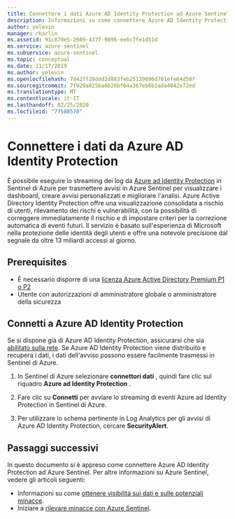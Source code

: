 ```yaml
---
title: Connettere i dati Azure AD Identity Protection ad Azure Sentinel
description: Informazioni su come connettere Azure AD Identity Protection dati ad Azure Sentinel.
author: yelevin
manager: rkarlin
ms.assetid: 91c870e5-2669-437f-9896-ee6c7fe1d51d
ms.service: azure-sentinel
ms.subservice: azure-sentinel
ms.topic: conceptual
ms.date: 11/17/2019
ms.author: yelevin
ms.openlocfilehash: 7d42ff28ddd2d883feb25139096d781efe64d50f
ms.sourcegitcommit: 7f929a025ba0b26bf64a367eb6b1ada4042e72ed
ms.translationtype: MT
ms.contentlocale: it-IT
ms.lasthandoff: 02/25/2020
ms.locfileid: "77588570"
---
```

# <a name="connect-data-from-azure-ad-identity-protection"></a>Connettere i dati da Azure AD Identity Protection



È possibile eseguire lo streaming dei log da [Azure ad Identity Protection](https://docs.microsoft.com/azure/information-protection/reports-aip) in Sentinel di Azure per trasmettere avvisi in Azure Sentinel per visualizzare i dashboard, creare avvisi personalizzati e migliorare l'analisi. Azure Active Directory Identity Protection offre una visualizzazione consolidata a rischio di utenti, rilevamento dei rischi e vulnerabilità, con la possibilità di correggere immediatamente il rischio e di impostare criteri per la correzione automatica di eventi futuri. Il servizio è basato sull'esperienza di Microsoft nella protezione delle identità degli utenti e offre una notevole precisione dal segnale da oltre 13 miliardi accessi al giorno. 


## <a name="prerequisites"></a>Prerequisites

- È necessario disporre di una [licenza Azure Active Directory Premium P1 o P2](https://azure.microsoft.com/pricing/details/active-directory/)
- Utente con autorizzazioni di amministratore globale o amministratore della sicurezza


## <a name="connect-to-azure-ad-identity-protection"></a>Connetti a Azure AD Identity Protection

Se si dispone già di Azure AD Identity Protection, assicurarsi che sia [abilitato sulla rete](../active-directory/identity-protection/overview-identity-protection.md).
Se Azure AD Identity Protection viene distribuito e recupera i dati, i dati dell'avviso possono essere facilmente trasmessi in Sentinel di Azure.


1. In Sentinel di Azure selezionare **connettori dati** , quindi fare clic sul riquadro **Azure ad Identity Protection** .

2. Fare clic su **Connetti** per avviare lo streaming di eventi Azure ad Identity Protection in Sentinel di Azure.


6. Per utilizzare lo schema pertinente in Log Analytics per gli avvisi di Azure AD Identity Protection, cercare **SecurityAlert**.

## <a name="next-steps"></a>Passaggi successivi
In questo documento si è appreso come connettere Azure AD Identity Protection ad Azure Sentinel. Per altre informazioni su Azure Sentinel, vedere gli articoli seguenti:
- Informazioni su come [ottenere visibilità sui dati e sulle potenziali minacce](quickstart-get-visibility.md).
- Iniziare a [rilevare minacce con Azure Sentinel](tutorial-detect-threats-built-in.md).
